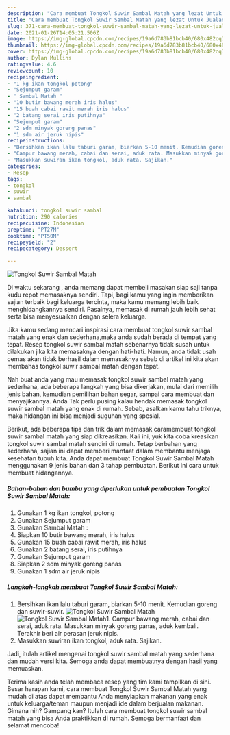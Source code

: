 ```yaml
---
description: "Cara membuat Tongkol Suwir Sambal Matah yang lezat Untuk Jualan"
title: "Cara membuat Tongkol Suwir Sambal Matah yang lezat Untuk Jualan"
slug: 371-cara-membuat-tongkol-suwir-sambal-matah-yang-lezat-untuk-jualan
date: 2021-01-26T14:05:21.506Z
image: https://img-global.cpcdn.com/recipes/19a6d783b81bcb40/680x482cq70/tongkol-suwir-sambal-matah-foto-resep-utama.jpg
thumbnail: https://img-global.cpcdn.com/recipes/19a6d783b81bcb40/680x482cq70/tongkol-suwir-sambal-matah-foto-resep-utama.jpg
cover: https://img-global.cpcdn.com/recipes/19a6d783b81bcb40/680x482cq70/tongkol-suwir-sambal-matah-foto-resep-utama.jpg
author: Dylan Mullins
ratingvalue: 4.6
reviewcount: 10
recipeingredient:
- "1 kg ikan tongkol potong"
- "Sejumput garam"
- " Sambal Matah "
- "10 butir bawang merah iris halus"
- "15 buah cabai rawit merah iris halus"
- "2 batang serai iris putihnya"
- "Sejumput garam"
- "2 sdm minyak goreng panas"
- "1 sdm air jeruk nipis"
recipeinstructions:
- "Bersihkan ikan lalu taburi garam, biarkan 5-10 menit. Kemudian goreng dan suwir-suwir."
- "Campur bawang merah, cabai dan serai, aduk rata. Masukkan minyak goreng panas, aduk kembali. Terakhir beri air perasan jeruk nipis."
- "Masukkan suwiran ikan tongkol, aduk rata. Sajikan."
categories:
- Resep
tags:
- tongkol
- suwir
- sambal

katakunci: tongkol suwir sambal 
nutrition: 290 calories
recipecuisine: Indonesian
preptime: "PT27M"
cooktime: "PT50M"
recipeyield: "2"
recipecategory: Dessert

---
```



![Tongkol Suwir Sambal Matah](https://img-global.cpcdn.com/recipes/19a6d783b81bcb40/680x482cq70/tongkol-suwir-sambal-matah-foto-resep-utama.jpg)

Di waktu  sekarang , anda memang dapat membeli masakan siap saji tanpa kudu repot memasaknya sendiri. Tapi, bagi kamu yang ingin memberikan sajian terbaik bagi keluarga tercinta, maka kamu memang lebih baik menghidangkannya sendiri. Pasalnya, memasak di rumah jauh lebih sehat serta bisa menyesuaikan dengan selera keluarga.

Jika kamu sedang mencari inspirasi cara membuat tongkol suwir sambal matah yang enak dan sederhana,maka anda sudah berada di tempat yang tepat. Resep tongkol suwir sambal matah  sebenarnya tidak susah untuk dilakukan jika kita memasaknya dengan hati-hati. Namun, anda tidak usah cemas akan tidak berhasil dalam memasaknya 
sebab di artikel ini kita akan membahas tongkol suwir sambal matah dengan tepat.  



Nah buat anda yang mau memasak tongkol suwir sambal matah yang sederhana, ada beberapa langkah yang bisa dikerjakan, mulai dari memilih jenis bahan, kemudian pemilihan bahan segar, sampai cara membuat dan menyajikannya. Anda Tak perlu pusing kalau hendak memasak tongkol suwir sambal matah yang enak di rumah. Sebab, asalkan kamu  tahu triknya, maka hidangan ini bisa menjadi suguhan yang spesial.

Berikut, ada beberapa tips dan trik dalam memasak caramembuat tongkol suwir sambal matah yang siap dikreasikan. Kali ini, yuk kita coba kreasikan tongkol suwir sambal matah sendiri di rumah. Tetap berbahan yang sederhana, sajian ini dapat memberi manfaat dalam membantu menjaga kesehatan tubuh kita. Anda dapat membuat Tongkol Suwir Sambal Matah menggunakan 9 jenis bahan dan 3 tahap pembuatan. Berikut ini cara untuk membuat hidangannya.

<!--inarticleads1-->

##### Bahan-bahan dan bumbu yang diperlukan untuk pembuatan Tongkol Suwir Sambal Matah:

1. Gunakan 1 kg ikan tongkol, potong
1. Gunakan Sejumput garam
1. Gunakan  Sambal Matah :
1. Siapkan 10 butir bawang merah, iris halus
1. Gunakan 15 buah cabai rawit merah, iris halus
1. Gunakan 2 batang serai, iris putihnya
1. Gunakan Sejumput garam
1. Siapkan 2 sdm minyak goreng panas
1. Gunakan 1 sdm air jeruk nipis




<!--inarticleads2-->

##### Langkah-langkah membuat Tongkol Suwir Sambal Matah:

1. Bersihkan ikan lalu taburi garam, biarkan 5-10 menit. Kemudian goreng dan suwir-suwir.
<img src="https://img-global.cpcdn.com/steps/cc966d1ca396beb5/160x128cq70/tongkol-suwir-sambal-matah-langkah-memasak-1-foto.jpg" alt="Tongkol Suwir Sambal Matah"><img src="https://img-global.cpcdn.com/steps/88ac8fca1294a0b2/160x128cq70/tongkol-suwir-sambal-matah-langkah-memasak-1-foto.jpg" alt="Tongkol Suwir Sambal Matah">1. Campur bawang merah, cabai dan serai, aduk rata. Masukkan minyak goreng panas, aduk kembali. Terakhir beri air perasan jeruk nipis.
1. Masukkan suwiran ikan tongkol, aduk rata. Sajikan.




Jadi, itulah artikel mengenai  tongkol suwir sambal matah  yang sederhana dan mudah versi kita. Semoga anda dapat membuatnya dengan hasil yang memuaskan. 

Terima kasih anda telah membaca resep yang tim kami tampilkan di sini. Besar harapan kami, cara membuat  Tongkol Suwir Sambal Matah yang mudah di atas dapat membantu Anda menyiapkan makanan yang enak untuk keluarga/teman maupun menjadi ide dalam berjualan makanan. Gimana nih? Gampang kan? Itulah cara membuat tongkol suwir sambal matah yang bisa Anda praktikkan di rumah. Semoga bermanfaat dan selamat mencoba!

